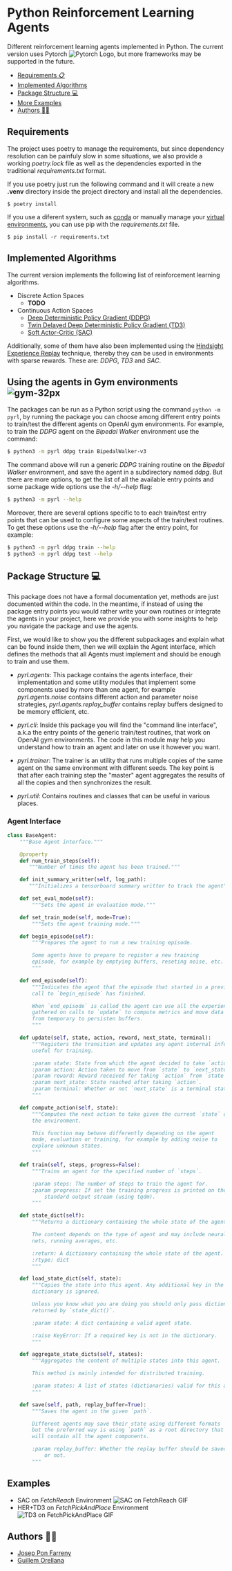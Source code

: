 # Python Reinforcement Learning Agents

Different reinforcement learning agents implemented in Python. The current
version uses Pytorch ![Pytorch Logo][pytorch-16px], but more frameworks may be
supported in the future.

 * [Requirements 📋](#Requirements-)
 * [Implemented Algorithms](#Implemented-Algorithms)
 * [Package Structure 💻](#Package-Structure-)
 * [More Examples](#More-Examples)
 * [Authors 👨‍🎨](#Authors-)

## Requirements

The project uses poetry to manage the requirements, but since dependency
resolution can be painfuly slow in some situations, we also provide a
working *poetry.lock* file as well as the dependencies exported in the
traditional *requirements.txt* format.

If you use poetry just run the following command and it will create
a new **.venv** directory inside the project directory and install
all the dependencies.

```console
$ poetry install
```

If you use a diferent system, such as [conda][miniconda] or manually
manage your [virtual environments][venv], you can use pip with the
*requirements.txt* file.

```console
$ pip install -r requirements.txt
```

## Implemented Algorithms

The current version implements the following list of reinforcement learning
algorithms.

 * Discrete Action Spaces
   * **TODO**
 * Continuous Action Spaces
   * [Deep Deterministic Policy Gradient (DDPG)][ddpg]
   * [Twin Delayed Deep Deterministic Policy Gradient (TD3)][td3]
   * [Soft Actor-Critic (SAC)][sac]

Additionally, some of them have also been implemented using the [Hindsight
Experience Replay][her] technique, thereby they can be used in environments
with sparse rewards. These are: *DDPG*, *TD3* and *SAC*.


## Using the agents in Gym environments ![gym-32px]

The packages can be run as a Python script using the command `python -m pyrl`,
by running the package you can choose among different entry points to train/test
the different agents on OpenAI gym environments. For example, to train the
*DDPG* agent on the *Bipedal Walker* environment use the command:

```bash
$ python3 -m pyrl ddpg train BipedalWalker-v3
```

The command above will run a generic *DDPG* training routine on the *Bipedal
Walker* environment, and save the agent in a subdirectory named *ddpg*. But
there are more options, to get the list of all the available entry points and
some package wide options use the *-h/--help* flag:

```bash
$ python3 -m pyrl --help
```

Moreover, there are several options specific to to each train/test entry points
that can be used to configure some aspects of the train/test routines. To get
these options use the *-h/--help* flag after the entry point, for example:

```bash
$ python3 -m pyrl ddpg train --help
$ python3 -m pyrl ddpg test --help
```

## Package Structure 💻

This package does not have a formal documentation yet, methods are just
documented within the code. In the meantime, if instead of using the package
entry points you would rather write your own routines or integrate the agents
in your project, here we provide you with some insights to help you navigate
the package and use the agents.

First, we would like to show you the different subpackages and explain what
can be found inside them, then we will explain the Agent interface, which
defines the methods that all Agents must implement and should be enough to
train and use them.

 * *pyrl.agents*: This package contains the agents interface, their
    implementation and some utility modules that implement some components
    used by more than one agent, for example *pyrl.agents.noise* contains
    different action and parameter noise strategies, *pyrl.agents.replay_buffer*
    contains replay buffers designed to be memory efficient, etc.

 * *pyrl.cli*: Inside this package you will find the "command line interface",
    a.k.a the entry points of the generic train/test routines, that work on
    OpenAI gym environments. The code in this module may help you understand
    how to train an agent and later on use it however you want.

 * *pyrl.trainer*: The trainer is an utility that runs multiple copies of the
    same agent on the same environment with different seeds. The key point is
    that after each training step the "master" agent aggregates the results of
    all the copies and then synchronizes the result.

 * *pyrl.util*: Contains routines and classes that can be useful in various
    places.

### Agent Interface

```python
class BaseAgent:
    """Base Agent interface."""

    @property
    def num_train_steps(self):
       """Number of times the agent has been trained."""

    def init_summary_writter(self, log_path):
       """Initializes a tensorboard summary writter to track the agent"""

    def set_eval_mode(self):
        """Sets the agent in evaluation mode."""

    def set_train_mode(self, mode=True):
        """Sets the agent training mode."""

    def begin_episode(self):
        """Prepares the agent to run a new training episode.

        Some agents have to prepare to register a new training
        episode, for example by emptying buffers, reseting noise, etc.
        """

    def end_episode(self):
        """Indicates the agent that the episode that started in a previous
        call to `begin_episode` has finished.

        When `end_episode` is called the agent can use all the experience
        gathered on calls to `update` to compute metrics and move data
        from temporary to persisten buffers.
        """

    def update(self, state, action, reward, next_state, terminal):
        """Registers the transition and updates any agent internal information
        useful for training.

        :param state: State from which the agent decided to take `action`.
        :param action: Action taken to move from `state` to `next_state`.
        :param reward: Reward received for taking `action` from `state`.
        :param next_state: State reached after taking `action`.
        :param terminal: Whether or not `next_state` is a terminal state.
        """

    def compute_action(self, state):
        """Computes the next action to take given the current `state` of
        the environment.

        This function may behave differently depending on the agent
        mode, evaluation or training, for example by adding noise to
        explore unknown states.
        """

    def train(self, steps, progress=False):
        """Trains an agent for the specified number of `steps`.

        :param steps: The number of steps to train the agent for.
        :param progress: If set the training progress is printed on the
            standard output stream (using tqdm).
        """

    def state_dict(self):
        """Returns a dictionary containing the whole state of the agent.

        The content depends on the type of agent and may include neural
        nets, running averages, etc.

        :return: A dictionary containing the whole state of the agent.
        :rtype: dict
        """

    def load_state_dict(self, state):
        """Copies the state into this agent. Any additional key in the
        dictionary is ignored.

        Unless you know what you are doing you should only pass dictionaries
        returned by `state_dict()`.

        :param state: A dict containing a valid agent state.

        :raise KeyError: If a required key is not in the dictionary.
        """

    def aggregate_state_dicts(self, states):
        """Aggregates the content of multiple states into this agent.

        This method is mainly intended for distributed training.

        :param states: A list of states (dictionaries) valid for this agent.
        """

    def save(self, path, replay_buffer=True):
        """Saves the agent in the given `path`.

        Different agents may save their state using different formats
        but the preferred way is using `path` as a root directory that
        will contain all the agent components.

        :param replay_buffer: Whether the replay buffer should be saved
            or not.
        """
```

## Examples

 * SAC on *FetchReach* Environment
   ![SAC on FetchReach GIF](images/gif/her-sac-fetch-reach.gif)
 * HER+TD3 on *FetchPickAndPlace* Environment
   ![TD3 on FetchPickAndPlace GIF](images/gif/her-td3-fetch-pick-and-place-5.gif)

<!-- ***** References ***** -->
[ddpg]: https://arxiv.org/abs/1509.02971 "arXiv: Continuous control with deep reinforcement learning"
[td3]: https://arxiv.org/abs/1802.09477 "arXiv: Addressing Function Approximation Error in Actor-Critic Methods"
[sac]: https://arxiv.org/abs/1801.01290 "arXiv: Soft Actor-Critic: Off-Policy Maximum Entropy Deep Reinforcement Learning with a Stochastic Actor"
[her]: https://arxiv.org/abs/1707.01495 "arXiv: Hindisght Experience Replay"

[miniconda]: https://docs.conda.io/en/latest/miniconda.html "Free minimal installer for conda"
[venv]: https://docs.python.org/3/library/venv.html "Creation of virtual environments"

<!-- ***** Images ***** -->
[gym-16px]: images/gym-16.png "OpenAI Gym Logo 16px"
[gym-32px]: images/gym-16.png "OpenAI Gym Logo 32px"

[pytorch-32px]: images/pytorch-32.png "Pytorch Logo 32x32"
[pytorch-16px]: images/pytorch-16.png "Pytorch Logo 16x16"

[technologist-16px]: images/technologist-16.png "Technologist Emoji 16x16"
[technologist-32px]: images/technologist-32.png "Technologist Emoji 32x32"

## Authors 👨‍🎨

 * [Josep Pon Farreny](https://github.com/jponf)
 * [Guillem Orellana](https://github.com/Guillem96)
